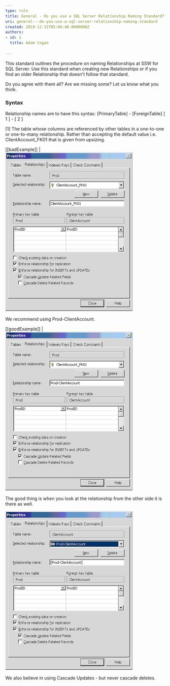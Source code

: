 ```yaml
---
type: rule
title: General - Do you use a SQL Server Relationship Naming Standard?
uri: general---do-you-use-a-sql-server-relationship-naming-standard
created: 2019-12-31T05:04:48.0000000Z
authors:
- id: 1
  title: Adam Cogan

---
```


This standard outlines the procedure on naming Relationships at SSW for SQL Server. Use this standard when creating new Relationships or if you find an older Relationship that doesn't follow that standard.
 
Do you agree with them all? Are we missing some? Let us know what you think.

### Syntax

Relationship names are to have this syntax:
[PrimaryTable] - [ForeignTable]
[        1       ] - [        2       ]

[1] The table whose columns are referenced by other tables in a one-to-one or one-to-many relationship.
Rather than accepting the default value i.e. ClientAccount\_FK01 that is given from upsizing.

[[badExample]]
| ![ Bad Example - using the default relationship name](imgRelationshipPic1.gif)


We recommend using Prod-ClientAccount.

[[goodExample]]
| ![ Good Example - using a more descriptive relationship name](imgRelationshipPic2.gif)




The good thing is when you look at the relationship from the other side it is there as well.

![ Relationship name shown on the other table](imgRelationshipPic3.gif)


We also believe in using Cascade Updates - but never cascade deletes.
